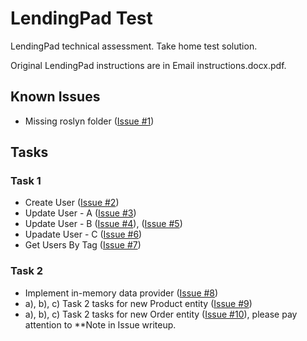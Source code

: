 # LendingPad Test

LendingPad technical assessment. Take home test solution.

Original LendingPad instructions are in Email instructions.docx.pdf.

## Known Issues
- Missing roslyn folder ([Issue #1](https://github.com/Coder272-tech/LendingPad-Test/issues/1))

## Tasks

### Task 1

* Create User ([Issue #2](https://github.com/Coder272-tech/LendingPad-Test/issues/2))
* Update User - A ([Issue #3](https://github.com/Coder272-tech/LendingPad-Test/issues/3))
* Update User - B ([Issue #4](https://github.com/Coder272-tech/LendingPad-Test/issues/4)), ([Issue #5](https://github.com/Coder272-tech/LendingPad-Test/issues/5))
* Upadate User - C ([Issue #6](https://github.com/Coder272-tech/LendingPad-Test/issues/6))
* Get Users By Tag ([Issue #7](https://github.com/Coder272-tech/LendingPad-Test/issues/7))

### Task 2

* Implement in-memory data provider ([Issue #8](https://github.com/Coder272-tech/LendingPad-Test/issues/8))
* a), b), c) Task 2 tasks for new Product entity ([Issue #9](https://github.com/Coder272-tech/LendingPad-Test/issues/9))
* a), b), c) Task 2 tasks for new Order entity ([Issue #10](https://github.com/Coder272-tech/LendingPad-Test/issues/10)), please pay attention to **Note in Issue writeup.

